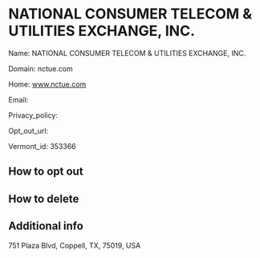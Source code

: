 
# NATIONAL CONSUMER TELECOM & UTILITIES EXCHANGE, INC.

Name: NATIONAL CONSUMER TELECOM & UTILITIES EXCHANGE, INC.

Domain: nctue.com

Home: www.nctue.com

Email: 

Privacy_policy: 

Opt_out_url: 

Vermont_id: 353366



## How to opt out



## How to delete



## Additional info



751 Plaza Blvd, Coppell, TX, 75019, USA

